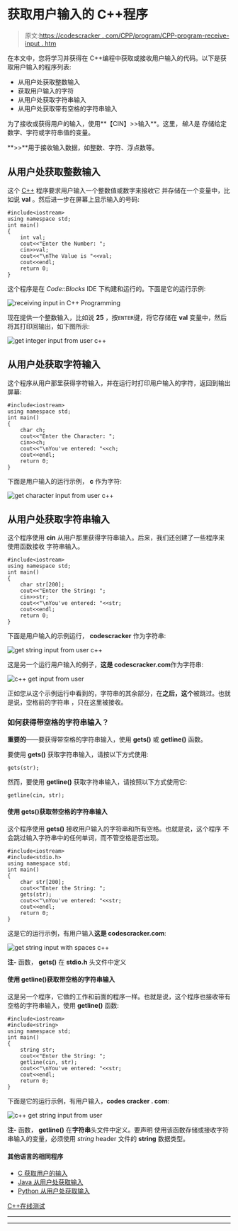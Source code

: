 # 获取用户输入的 C++程序

> 原文:[https://codescracker . com/CPP/program/CPP-program-receive-input . htm](https://codescracker.com/cpp/program/cpp-program-receive-input.htm)

在本文中，您将学习并获得在 C++编程中获取或接收用户输入的代码。以下是获取用户输入的程序列表:

*   从用户处获取整数输入
*   获取用户输入的字符
*   从用户处获取字符串输入
*   从用户处获取带有空格的字符串输入

为了接收或获得用户的输入，使用**【CIN】>>输入**。这里，*输入*是 存储给定数字、字符或字符串值的变量。

**>>**用于接收输入数据，如整数、字符、浮点数等。

## 从用户处获取整数输入

这个 [C++](/cpp/index.htm) 程序要求用户输入一个整数值或数字来接收它 并存储在一个变量中，比如说 **val** 。然后进一步在屏幕上显示输入的号码:

```
#include<iostream>
using namespace std;
int main()
{
    int val;
    cout<<"Enter the Number: ";
    cin>>val;
    cout<<"\nThe Value is "<<val;
    cout<<endl;
    return 0;
}
```

这个程序是在 *Code::Blocks* IDE 下构建和运行的。下面是它的运行示例:

![receiving input in C++ Programming](../Images/6e1398420565363317e3190fa99dae08.png)

现在提供一个整数输入，比如说 **25** ，按`ENTER`键，将它存储在 **val** 变量中，然后 将其打印回输出，如下图所示:

![get integer input from user c++](../Images/9669fd23c03125b1509f7470df713876.png)

## 从用户处获取字符输入

这个程序从用户那里获得字符输入，并在运行时打印用户输入的字符，返回到输出屏幕:

```
#include<iostream>
using namespace std;
int main()
{
    char ch;
    cout<<"Enter the Character: ";
    cin>>ch;
    cout<<"\nYou've entered: "<<ch;
    cout<<endl;
    return 0;
}
```

下面是用户输入的运行示例， **c** 作为字符:

![get character input from user c++](../Images/b25d35a4065fe46673627fa474be8c95.png)

## 从用户处获取字符串输入

这个程序使用 **cin** 从用户那里获得字符串输入。后来，我们还创建了一些程序来使用函数接收 字符串输入。

```
#include<iostream>
using namespace std;
int main()
{
    char str[200];
    cout<<"Enter the String: ";
    cin>>str;
    cout<<"\nYou've entered: "<<str;
    cout<<endl;
    return 0;
}
```

下面是用户输入的示例运行， **codescracker** 作为字符串:

![get string input from user c++](../Images/ddd31db44659e6abfd20605ae9a883a0.png)

这是另一个运行用户输入的例子，**这是 codescracker.com**作为字符串:

![c++ get input from user](../Images/c174c9b219a87038c26d640d5bb8afb3.png)

正如您从这个示例运行中看到的，字符串的其余部分，在**之后，这个**被跳过。也就是说，空格前的字符串 ，只在这里被接收。

### 如何获得带空格的字符串输入？

**重要的**——要获得带空格的字符串输入，使用 **gets()** 或 **getline()** 函数。

要使用 **gets()** 获取字符串输入，请按以下方式使用:

```
gets(str);
```

然而，要使用 **getline()** 获取字符串输入，请按照以下方式使用它:

```
getline(cin, str);
```

#### 使用 gets()获取带空格的字符串输入

这个程序使用 **gets()** 接收用户输入的字符串和所有空格。也就是说，这个程序 不会跳过输入字符串中的任何单词，而不管空格是否出现。

```
#include<iostream>
#include<stdio.h>
using namespace std;
int main()
{
    char str[200];
    cout<<"Enter the String: ";
    gets(str);
    cout<<"\nYou've entered: "<<str;
    cout<<endl;
    return 0;
}
```

这是它的运行示例，有用户输入**这是 codescracker.com**:

![get string input with spaces c++](../Images/c32bc31e97d8d4aa16750dffe75a2c26.png)

**注-** 函数， **gets()** 在 **stdio.h** 头文件中定义

#### 使用 getline()获取带空格的字符串输入

这是另一个程序，它做的工作和前面的程序一样。也就是说，这个程序也接收带有空格的字符串输入，使用 **getline()** 函数:

```
#include<iostream>
#include<string>
using namespace std;
int main()
{
    string str;
    cout<<"Enter the String: ";
    getline(cin, str);
    cout<<"\nYou've entered: "<<str;
    cout<<endl;
    return 0;
}
```

下面是它的运行示例，有用户输入，**codes cracker . com**:

![c++ get string input from user](../Images/b6743f7963690338a765add70ecce61e.png)

**注-** 函数， **getline()** 在**字符串**头文件中定义。要声明 使用该函数存储或接收字符串输入的变量，必须使用 *string* header 文件的 **string** 数据类型。

#### 其他语言的相同程序

*   [C 获取用户的输入](/c/program/c-program-receive-input.htm)
*   [Java 从用户处获取输入](/java/program/java-program-take-input-from-user.htm)
*   [Python 从用户处获取输入](/python/program/python-program-get-input-from-user.htm)

[C++在线测试](/exam/showtest.php?subid=3)

* * *

* * *